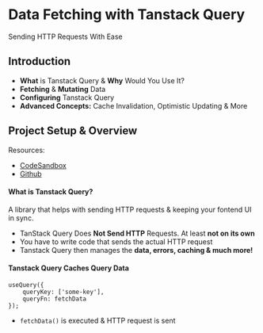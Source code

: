 # Data Fetching with Tanstack Query
Sending HTTP Requests With Ease

## Introduction
- **What** is Tanstack Query & **Why** Would You Use It?
- **Fetching** & **Mutating** Data
- **Configuring** Tanstack Query
- **Advanced Concepts:** Cache Invalidation, Optimistic Updating & More

## Project Setup & Overview
Resources:
* [CodeSandbox](https://codesandbox.io/p/devbox/react-query-start-md9z2g?file=%2Fsrc%2Fmain.jsx)
* [Github](https://github.com/academind/react-complete-guide-course-resources/blob/main/attachments/24%20React%20Query/starting-project.zip)

#### What is Tanstack Query?
A library that helps with sending HTTP requests & keeping your fontend UI in sync.

* TanStack Query Does **Not Send HTTP** Requests. At least **not on its own**
* You have to write code that sends the actual HTTP request
* Tanstack Query then manages the **data, errors, caching & much more!**

#### Tanstack Query Caches Query Data
```
useQuery({
    queryKey: ['some-key'],
    queryFn: fetchData
});
```
* ```fetchData()``` is executed & HTTP request is sent